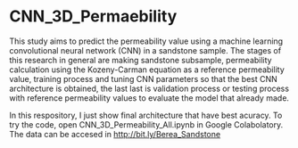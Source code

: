 # CNN_3D_Permaebility
This study aims to predict the permeability value using a machine learning convolutional neural network (CNN) in a sandstone sample. The stages of this research in general are making sandstone subsample, permeability calculation using the Kozeny-Carman equation as a reference permeability value, training process and tuning CNN parameters so that the best CNN architecture is obtained, the last last is validation process or testing process with reference permeability values to evaluate the model that already made.

In this respository, I just show final architecture that have best acuracy.
To try the code, open CNN_3D_Permeability_All.ipynb in Google Colabolatory.
The data can be accesed in http://bit.ly/Berea_Sandstone
